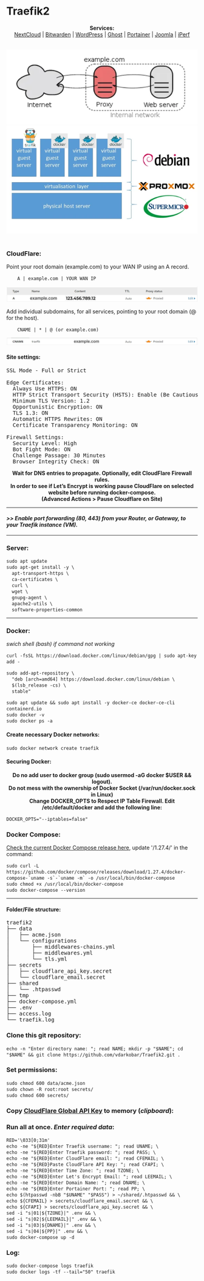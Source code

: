 # Traefik2  

<p align="center">
  <b>Services:</b><br>
  <a href="https://github.com/vdarkobar/NextCloud">NextCloud</a> |
  <a href="https://github.com/vdarkobar/Bitwarden">Bitwarden</a> |
  <a href="https://github.com/vdarkobar/WordPress">WordPress</a> |
  <a href="https://github.com/vdarkobar/Ghost-blog">Ghost</a> |
  <a href="https://github.com/vdarkobar/Portainer">Portainer</a> |
  <a href="https://github.com/vdarkobar/Portainer">Joomla</a> |
  <a href="https://github.com/vdarkobar/Portainer">iPerf</a>  
  <br><br>
</p>
  
<p align="center">
  <img src="https://github.com/vdarkobar/misc/blob/main/reverse-proxy.png">
  <img src="https://github.com/vdarkobar/misc/blob/main/infrastructure.webp">
  <br><br>
</p>
  
### CloudFlare:  
  
Point your root domain (example.com) to your WAN IP using an A record.  
```
    A | example.com | YOUR WAN IP
```
<p align="center">
  <img src="https://github.com/vdarkobar/misc/blob/main/A-record.webp">
</p>
    
Add individual subdomains, for all services, pointing to your root domain (@ for the host).  
```
    CNAME | * | @ (or example.com)
```
<p align="center">
  <img src="https://github.com/vdarkobar/misc/blob/main/sub-domain.webp">
</p>
   <!--- Commented out
Add for non-WWW to WWW redirect.  
```
    CNAME | www | YOUR WAN IP
```
<p align="center">
  <img src="https://github.com/vdarkobar/misc/blob/main/www.webp">
</p>
--->
  
#### Site settings:  

<pre>
SSL Mode - Full or Strict  

Edge Certificates:  
  Always Use HTTPS: ON  
  HTTP Strict Transport Security (HSTS): Enable (Be Cautious)  
  Minimum TLS Version: 1.2  
  Opportunistic Encryption: ON  
  TLS 1.3: ON  
  Automatic HTTPS Rewrites: ON  
  Certificate Transparency Monitoring: ON  

Firewall Settings:  
  Security Level: High  
  Bot Fight Mode: ON  
  Challenge Passage: 30 Minutes  
  Browser Integrity Check: ON  
</pre>
  
<p align="center">
  <b> Wait for DNS entries to propagate. Optionally, edit CloudFlare Firewall rules. </b><br>
  <b> In order to see if Let’s Encrypt is working pause CloudFlare on selected website before running docker-compose. </b><br>
  <b> (Advanced Actions > Pause Cloudflare on Site) </b><br>
</p>
  
---
#### *>> Enable port forwarding (80, 443) from your Router, or Gateway, to your Traefik instance (VM).*
--- 

### Server:  
  
```
sudo apt update
sudo apt-get install -y \
  apt-transport-https \
  ca-certificates \
  curl \
  wget \
  gnupg-agent \
  apache2-utils \
  software-properties-common
  ```
  <!--- acl \--->
  <!--- tree \--->
  <!--- dnsutils \--->
--- 
  
### Docker:  
*swich shell (bash) if command not working*  
  
```
curl -fsSL https://download.docker.com/linux/debian/gpg | sudo apt-key add -
```
```
sudo add-apt-repository \
  "deb [arch=amd64] https://download.docker.com/linux/debian \
  $(lsb_release -cs) \
  stable"
```
```
sudo apt update && sudo apt install -y docker-ce docker-ce-cli containerd.io
sudo docker -v
sudo docker ps -a
```
#### Create necessary Docker networks:  
```
sudo docker network create traefik
```
<!--- Commented out
*option: custom Docker networks (specify the gateway and subnet to use).*
```
sudo docker network create --gateway 192.168.90.1 --subnet 192.168.90.0/24 traefik  
```
*option: set static ip to your service(s).*
```
# ...
    networks:
      traefik:
        ipv4_address: 192.168.90.254
```
--->
#### Securing Docker:  

<p align="center">
<b>Do no add user to docker group (sudo usermod -aG docker $USER && logout).</b><br>
<b>Do not mess with the ownership of Docker Socket (/var/run/docker.sock in Linux)</b><br>
<b>Change DOCKER_OPTS to Respect IP Table Firewall. Edit /etc/default/docker and add the following line:</b><br>
</p>

```
DOCKER_OPTS="--iptables=false"  
```
  
### Docker Compose:  
  
[Check the current Docker Compose release here](https://github.com/docker/compose/releases), update '/1.27.4/' in the command:
```
sudo curl -L https://github.com/docker/compose/releases/download/1.27.4/docker-compose-`uname -s`-`uname -m` -o /usr/local/bin/docker-compose  
sudo chmod +x /usr/local/bin/docker-compose
sudo docker-compose --version
```
--- 

#### Folder/File structure:  

<pre>
traefik2
├── data
│   ├── acme.json
│   └── configurations
│       ├── middlewares-chains.yml
│       ├── middlewares.yml
│       └── tls.yml
├── secrets
│   ├── cloudflare_api_key.secret
│   └── cloudflare_email.secret
├── shared
│   └── .htpasswd
├── tmp
├── docker-compose.yml
├── .env
├── access.log
└── traefik.log
</pre>

### Clone this git repository:
```
echo -n "Enter directory name: "; read NAME; mkdir -p "$NAME"; cd "$NAME" && git clone https://github.com/vdarkobar/Traefik2.git .
```
<!-- This is commented out. 
...
-->
### Set permissions:
```
sudo chmod 600 data/acme.json
sudo chown -R root:root secrets/
sudo chmod 600 secrets/
```
  
### Copy <a href="https://dash.cloudflare.com/profile/api-tokens">CloudFlare Global API Key</a> to memory (*clipboard*):
  
### Run all at once. *Enter required data*:
```
RED='\033[0;31m'
echo -ne "${RED}Enter Traefik username: "; read UNAME; \
echo -ne "${RED}Enter Traefik password: "; read PASS; \
echo -ne "${RED}Enter CloudFlare email: "; read CFEMAIL; \
echo -ne "${RED}Paste CloudFlare API Key: "; read CFAPI; \
echo -ne "${RED}Enter Time Zone: "; read TZONE; \
echo -ne "${RED}Enter Let's Encrypt Email: "; read LEEMAIL; \
echo -ne "${RED}Enter Domain Name: "; read DNAME; \
echo -ne "${RED}Enter Portainer Port: "; read PP; \
echo $(htpasswd -nbB "$UNAME" "$PASS") > ~/shared/.htpasswd && \
echo ${CFEMAIL} > secrets/cloudflare_email.secret && \
echo ${CFAPI} > secrets/cloudflare_api_key.secret && \
sed -i "s|01|${TZONE}|" .env && \
sed -i "s|02|${LEEMAIL}|" .env && \
sed -i "s|03|${DNAME}|" .env && \
sed -i "s|04|${PP}|" .env && \
sudo docker-compose up -d
```
### Log:
```
sudo docker-compose logs traefik
sudo docker logs -tf --tail="50" traefik
```
<!--- Commented out
<p align="center">
  <b>Resources:</b><br>
  <a href="https://www.smarthomebeginner.com/traefik-2-docker-tutorial/">Link 1</a> |
  <a href="https://github.com/htpcBeginner/docker-traefik">Link 2</a> |
  <a href="https://github.com/CVJoint/traefik2">Link 3</a> |
  <a href="https://tech.aufomm.com/">Link 4</a> |
  <a href="https://goneuland.de/">Link 5</a> |
  <a href="https://github.com/adam-p/markdown-here/wiki/Markdown-Cheatsheet">Link 6</a>
  <br><br>
</p>
--->

